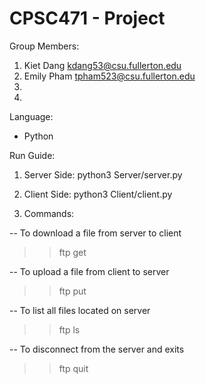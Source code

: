 # CPSC471 - Project


Group Members:
1. Kiet Dang kdang53@csu.fullerton.edu
2. Emily Pham tpham523@csu.fullerton.edu
3. 
4. 

Language: 
- Python

Run Guide:
1. Server Side: 
    python3 Server/server.py <PORT NUMBER>

2. Client Side:
    python3 Client/client.py <SERVER ADDRESS> <PORT NUMBER>

3. Commands:

--
To download a file from server to client
> >ftp get <FILE NAME>

--
To upload a file from client to server
> >ftp put <FILE NAME>

--
To list all files located on server
> >ftp ls 

--
To disconnect from the server and exits
> >ftp quit

